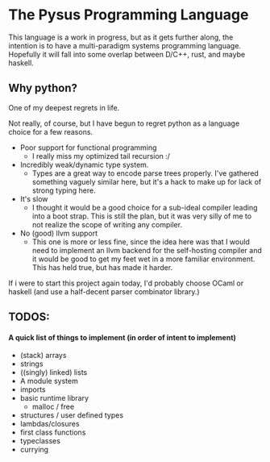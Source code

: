 # The Pysus Programming Language

This language is a work in progress, but as it gets further along, the intention is to have a multi-paradigm systems programming language.
Hopefully it will fall into some overlap between D/C++, rust, and maybe haskell.

## Why python?
One of my deepest regrets in life.

Not really, of course, but I have begun to regret python as a language choice for a few reasons. 

- Poor support for functional programming
	- I really miss my optimized tail recursion :/
- Incredibly weak/dynamic type system.
	- Types are a great way to encode parse trees properly. I've gathered something vaguely similar here, but it's a hack to make up for lack of strong typing here.
- It's slow
	- I thought it would be a good choice for a sub-ideal compiler leading into a boot strap. This is still the plan, but it was very silly of me to not realize the scope of writing any compiler. 
- No (good) llvm support
	- This one is more or less fine, since the idea here was that I would need to implement an llvm backend for the self-hosting compiler and it would be good to get my feet wet in a more familiar environment. This has held true, but has made it harder.

If i were to start this project again today, I'd probably choose OCaml or haskell (and use a half-decent parser combinator library.)

## TODOS:

#### A quick list of things to implement (in order of intent to implement)

* (stack) arrays
* strings
* ((singly) linked) lists
* A module system
* imports
* basic runtime library
	* malloc / free 
* structures / user defined types
* lambdas/closures
* first class functions
* typeclasses
* currying
